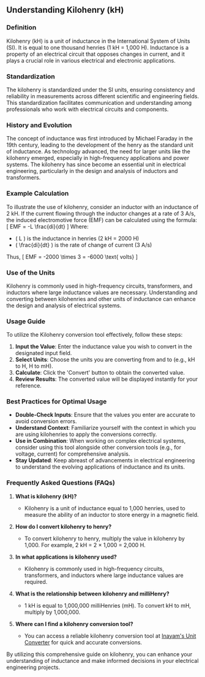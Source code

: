 ## Understanding Kilohenry (kH)

### Definition
Kilohenry (kH) is a unit of inductance in the International System of Units (SI). It is equal to one thousand henries (1 kH = 1,000 H). Inductance is a property of an electrical circuit that opposes changes in current, and it plays a crucial role in various electrical and electronic applications.

### Standardization
The kilohenry is standardized under the SI units, ensuring consistency and reliability in measurements across different scientific and engineering fields. This standardization facilitates communication and understanding among professionals who work with electrical circuits and components.

### History and Evolution
The concept of inductance was first introduced by Michael Faraday in the 19th century, leading to the development of the henry as the standard unit of inductance. As technology advanced, the need for larger units like the kilohenry emerged, especially in high-frequency applications and power systems. The kilohenry has since become an essential unit in electrical engineering, particularly in the design and analysis of inductors and transformers.

### Example Calculation
To illustrate the use of kilohenry, consider an inductor with an inductance of 2 kH. If the current flowing through the inductor changes at a rate of 3 A/s, the induced electromotive force (EMF) can be calculated using the formula:
\[ 
EMF = -L \frac{di}{dt} 
\]
Where:
- \( L \) is the inductance in henries (2 kH = 2000 H)
- \( \frac{di}{dt} \) is the rate of change of current (3 A/s)

Thus, 
\[ 
EMF = -2000 \times 3 = -6000 \text{ volts} 
\]

### Use of the Units
Kilohenry is commonly used in high-frequency circuits, transformers, and inductors where large inductance values are necessary. Understanding and converting between kilohenries and other units of inductance can enhance the design and analysis of electrical systems.

### Usage Guide
To utilize the Kilohenry conversion tool effectively, follow these steps:
1. **Input the Value**: Enter the inductance value you wish to convert in the designated input field.
2. **Select Units**: Choose the units you are converting from and to (e.g., kH to H, H to mH).
3. **Calculate**: Click the 'Convert' button to obtain the converted value.
4. **Review Results**: The converted value will be displayed instantly for your reference.

### Best Practices for Optimal Usage
- **Double-Check Inputs**: Ensure that the values you enter are accurate to avoid conversion errors.
- **Understand Context**: Familiarize yourself with the context in which you are using kilohenries to apply the conversions correctly.
- **Use in Combination**: When working on complex electrical systems, consider using this tool alongside other conversion tools (e.g., for voltage, current) for comprehensive analysis.
- **Stay Updated**: Keep abreast of advancements in electrical engineering to understand the evolving applications of inductance and its units.

### Frequently Asked Questions (FAQs)

1. **What is kilohenry (kH)?**
   - Kilohenry is a unit of inductance equal to 1,000 henries, used to measure the ability of an inductor to store energy in a magnetic field.

2. **How do I convert kilohenry to henry?**
   - To convert kilohenry to henry, multiply the value in kilohenry by 1,000. For example, 2 kH = 2 × 1,000 = 2,000 H.

3. **In what applications is kilohenry used?**
   - Kilohenry is commonly used in high-frequency circuits, transformers, and inductors where large inductance values are required.

4. **What is the relationship between kilohenry and milliHenry?**
   - 1 kH is equal to 1,000,000 milliHenries (mH). To convert kH to mH, multiply by 1,000,000.

5. **Where can I find a kilohenry conversion tool?**
   - You can access a reliable kilohenry conversion tool at [Inayam's Unit Converter](https://www.inayam.co/unit-converter/inductance) for quick and accurate conversions.

By utilizing this comprehensive guide on kilohenry, you can enhance your understanding of inductance and make informed decisions in your electrical engineering projects.
